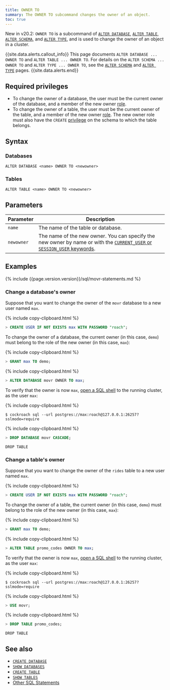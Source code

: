 ```yaml
---
title: OWNER TO
summary: The OWNER TO subcommand changes the owner of an object.
toc: true
---
```


<span class="version-tag">New in v20.2</span>: `OWNER TO` is a subcommand of [`ALTER DATABASE`](alter-database.html), [`ALTER TABLE`](alter-table.html), [`ALTER SCHEMA`](alter-schema.html), and [`ALTER TYPE`](alter-type.html), and is used to change the owner of an object in a cluster.

{{site.data.alerts.callout_info}}
This page documents `ALTER DATABASE ... OWNER TO` and `ALTER TABLE ... OWNER TO`. For details on the `ALTER SCHEMA ... OWNER TO` and `ALTER TYPE ... OWNER TO`, see the [`ALTER SCHEMA`](alter-schema.html) and [`ALTER TYPE`](alter-type.html) pages.
{{site.data.alerts.end}}

## Required privileges

- To change the owner of a database, the user must be the current owner of the database, and a member of the new owner [role](authorization.html#roles).
- To change the owner of a table, the user must be the current owner of the table, and a member of the new owner [role](authorization.html#roles). The new owner role must also have the `CREATE` [privilege](authorization.html#assign-privileges) on the schema to which the table belongs.

## Syntax

### Databases

~~~
ALTER DATABASE <name> OWNER TO <newowner>
~~~

### Tables

~~~
ALTER TABLE <name> OWNER TO <newowner>
~~~

## Parameters

Parameter | Description
----------|------------
`name` | The name of the table or database.
`newowner` | The name of the new owner. You can specify the new owner by name or with the [`CURRENT_USER` or `SESSION_USER` keywords](functions-and-operators.html#special-syntax-forms).

## Examples

{% include {{page.version.version}}/sql/movr-statements.md %}

### Change a database's owner

Suppose that you want to change the owner of the `movr` database to a new user named `max`.

{% include copy-clipboard.html %}
~~~ sql
> CREATE USER IF NOT EXISTS max WITH PASSWORD "roach";
~~~

To change the owner of a database, the current owner (in this case, `demo`) must belong to the role of the new owner (in this case, `max`):

{% include copy-clipboard.html %}
~~~ sql
> GRANT max TO demo;
~~~

{% include copy-clipboard.html %}
~~~ sql
> ALTER DATABASE movr OWNER TO max;
~~~

To verify that the owner is now `max`, [open a SQL shell](cockroach-sql.html) to the running cluster, as the user `max`:

{% include copy-clipboard.html %}
~~~ shell
$ cockroach sql --url postgres://max:roach@127.0.0.1:26257?sslmode=require
~~~

{% include copy-clipboard.html %}
~~~ sql
> DROP DATABASE movr CASCADE;
~~~

~~~
DROP TABLE
~~~

### Change a table's owner

Suppose that you want to change the owner of the `rides` table to a new user named `max`.

{% include copy-clipboard.html %}
~~~ sql
> CREATE USER IF NOT EXISTS max WITH PASSWORD "roach";
~~~

To change the owner of a table, the current owner (in this case, `demo`) must belong to the role of the new owner (in this case, `max`):

{% include copy-clipboard.html %}
~~~ sql
> GRANT max TO demo;
~~~

{% include copy-clipboard.html %}
~~~ sql
> ALTER TABLE promo_codes OWNER TO max;
~~~

To verify that the owner is now `max`, [open a SQL shell](cockroach-sql.html) to the running cluster, as the user `max`:

{% include copy-clipboard.html %}
~~~ shell
$ cockroach sql --url postgres://max:roach@127.0.0.1:26257?sslmode=require
~~~

{% include copy-clipboard.html %}
~~~ sql
> USE movr;
~~~

{% include copy-clipboard.html %}
~~~ sql
> DROP TABLE promo_codes;
~~~

~~~
DROP TABLE
~~~

## See also

- [`CREATE DATABASE`](create-database.html)
- [`SHOW DATABASES`](show-databases.html)
- [`CREATE TABLE`](create-table.html)
- [`SHOW TABLES`](show-tables.html)
- [Other SQL Statements](sql-statements.html)

